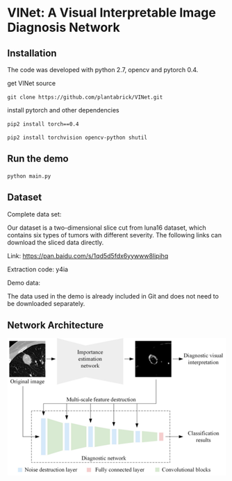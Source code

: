 # VINet: A Visual Interpretable Image Diagnosis Network

## Installation

The code was developed with python 2.7, opencv and pytorch 0.4.

get VINet source

`git clone https://github.com/plantabrick/VINet.git`

install pytorch and other dependencies

`pip2 install torch==0.4`

`pip2 install torchvision opencv-python shutil`

## Run the demo

`python main.py`

## Dataset

Complete data set:

Our dataset is a two-dimensional slice cut from luna16 dataset, which contains six types of tumors with different severity.
The following links can download the sliced data directly.

Link: https://pan.baidu.com/s/1qd5d5fdx6yywww8lipihq

Extraction code: y4ia

Demo data:

The data used in the demo is already included in Git and does not need to be downloaded separately.


## Network Architecture

![](https://github.com/plantabrick/VINet/blob/master/model2.jpg)

